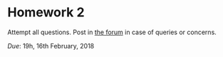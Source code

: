 # Homework 2

Attempt all questions. Post in [the forum](https://habibedu.facebook.com/groups/376610866123051/) in case of queries or concerns.

_Due_: 19h, 16th February, 2018
